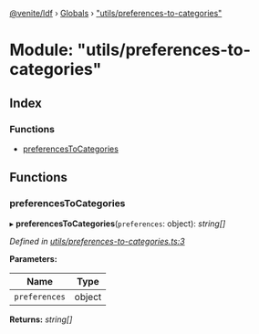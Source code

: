 [@venite/ldf](../README.md) › [Globals](../globals.md) › ["utils/preferences-to-categories"](_utils_preferences_to_categories_.md)

# Module: "utils/preferences-to-categories"

## Index

### Functions

* [preferencesToCategories](_utils_preferences_to_categories_.md#preferencestocategories)

## Functions

###  preferencesToCategories

▸ **preferencesToCategories**(`preferences`: object): *string[]*

*Defined in [utils/preferences-to-categories.ts:3](https://github.com/gbj/venite/blob/63e852c/ldf/src/utils/preferences-to-categories.ts#L3)*

**Parameters:**

Name | Type |
------ | ------ |
`preferences` | object |

**Returns:** *string[]*
